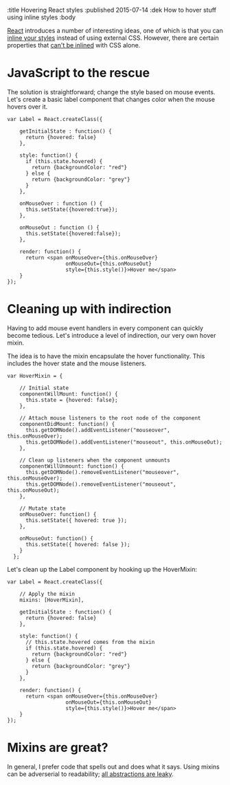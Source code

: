 :title Hovering React styles
:published 2015-07-14
:dek How to hover stuff using inline styles
:body

[React](http://http://facebook.github.io/react/) introduces a number of interesting ideas, one of which is that 
you can [inline your styles](https://vimeo.com/116209150) instead of using external CSS.  However, there are certain 
properties that [can't be inlined](http://stackoverflow.com/questions/1033156/how-to-write-ahover-in-inline-css) 
with CSS alone.

# JavaScript to the rescue
The solution is straightforward; change the style based on mouse events. Let's create a basic label component 
that changes color when the mouse hovers over it.

```
var Label = React.createClass({

    getInitialState : function() {
      return {hovered: false}
    },

    style: function() {
      if (this.state.hovered) {
        return {backgroundColor: "red"}
      } else {
        return {backgroundColor: "grey"}
      }
    },

    onMouseOver : function () {
      this.setState({hovered:true});
    },

    onMouseOut : function () {
      this.setState({hovered:false});
    },

    render: function() {
      return <span onMouseOver={this.onMouseOver} 
                   onMouseOut={this.onMouseOut} 
                   style={this.style()}>Hover me</span>
    }
});
```

# Cleaning up with indirection
Having to add mouse event handlers in every component can quickly become tedious. Let's introduce a level of 
indirection, our very own hover mixin.

The idea is to have the mixin encapsulate the hover functionality. This includes the hover state and the 
mouse listeners.

```
var HoverMixin = {

    // Initial state
    componentWillMount: function() {
      this.state = {hovered: false};
    },
    
    // Attach mouse listeners to the root node of the component
    componentDidMount: function() {
      this.getDOMNode().addEventListener("mouseover", this.onMouseOver);
      this.getDOMNode().addEventListener("mouseout", this.onMouseOut);
    },
    
    // Clean up listeners when the component unmounts
    componentWillUnmount: function() {
      this.getDOMNode().removeEventListener("mouseover", this.onMouseOver);
      this.getDOMNode().removeEventListener("mouseout", this.onMouseOut);
    },
    
    // Mutate state
    onMouseOver: function() {
      this.setState({ hovered: true });
    },
    
    onMouseOut: function() {
      this.setState({ hovered: false });
    }
  };
```

Let's clean up the Label component by hooking up the HoverMixin: 

```
var Label = React.createClass({
    
    // Apply the mixin 
    mixins: [HoverMixin],

    getInitialState : function() {
      return {hovered: false}
    },

    style: function() {
      // this.state.hovered comes from the mixin
      if (this.state.hovered) {
        return {backgroundColor: "red"}
      } else {
        return {backgroundColor: "grey"}
      }
    },

    render: function() {
      return <span onMouseOver={this.onMouseOver} 
                   onMouseOut={this.onMouseOut} 
                   style={this.style()}>Hover me</span>
    }
});
```

# Mixins are great?
In general, I prefer code that spells out and does what it says. Using mixins can be adverserial to readability; 
[all abstractions are leaky](http://www.joelonsoftware.com/articles/LeakyAbstractions.html).
